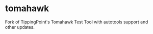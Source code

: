 tomahawk
========

Fork of TippingPoint's Tomahawk Test Tool with autotools support and other updates.
